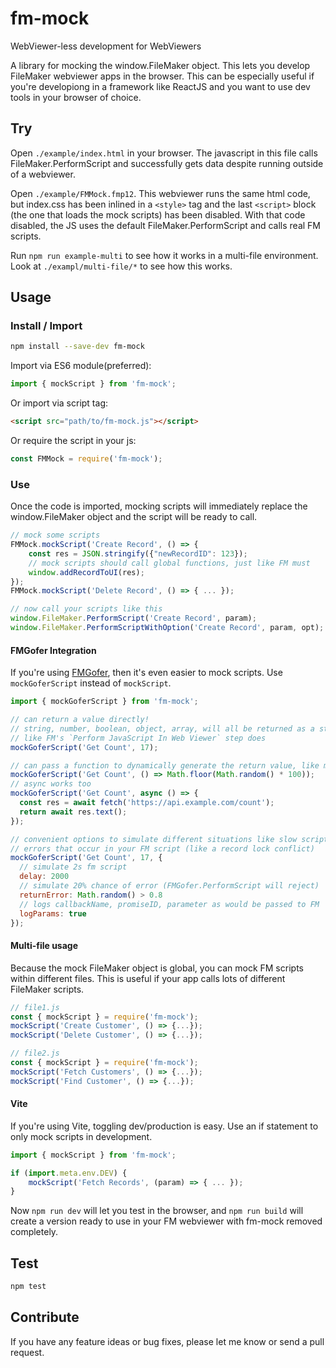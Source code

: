 # fm-mock

WebViewer-less development for WebViewers

A library for mocking the window.FileMaker object. This lets you develop FileMaker webviewer apps in the browser.
This can be especially useful if you're developiong in a framework like ReactJS and you want to use dev tools in your browser of choice.

## Try

Open `./example/index.html` in your browser. The javascript in this file calls FileMaker.PerformScript and successfully gets data despite running outside of a webviewer.

Open `./example/FMMock.fmp12`. This webviewer runs the same html code, but index.css has been inlined in a `<style>` tag and the last `<script>` block (the one that loads the mock scripts) has been disabled. With that code disabled, the JS uses the default FileMaker.PerformScript and calls real FM scripts.

Run `npm run example-multi` to see how it works in a multi-file environment. Look at `./exampl/multi-file/*` to see how this works.

## Usage

### Install / Import

```sh
npm install --save-dev fm-mock
```

Import via ES6 module(preferred):

```javascript
import { mockScript } from 'fm-mock';
```

Or import via script tag:

```html
<script src="path/to/fm-mock.js"></script>
```

Or require the script in your js:

```javascript
const FMMock = require('fm-mock');
```

### Use

Once the code is imported, mocking scripts will immediately replace the window.FileMaker object and the script will be ready to call.

```javascript
// mock some scripts
FMMock.mockScript('Create Record', () => {
    const res = JSON.stringify({"newRecordID": 123});
    // mock scripts should call global functions, just like FM must
    window.addRecordToUI(res);
});
FMMock.mockScript('Delete Record', () => { ... });

// now call your scripts like this
window.FileMaker.PerformScript('Create Record', param);
window.FileMaker.PerformScriptWithOption('Create Record', param, opt);
```

#### FMGofer Integration

If you're using [FMGofer](https://github.com/jwillinghalpern/fm-gofer), then
it's even easier to mock scripts. Use `mockGoferScript` instead of `mockScript`.

```javascript
import { mockGoferScript } from 'fm-mock';

// can return a value directly!
// string, number, boolean, object, array, will all be returned as a string just
// like FM's `Perform JavaScript In Web Viewer` step does
mockGoferScript('Get Count', 17);

// can pass a function to dynamically generate the return value, like mockScript
mockGoferScript('Get Count', () => Math.floor(Math.random() * 100));
// async works too
mockGoferScript('Get Count', async () => {
  const res = await fetch('https://api.example.com/count');
  return await res.text();
});

// convenient options to simulate different situations like slow scripts and
// errors that occur in your FM script (like a record lock conflict)
mockGoferScript('Get Count', 17, {
  // simulate 2s fm script
  delay: 2000
  // simulate 20% chance of error (FMGofer.PerformScript will reject)
  returnError: Math.random() > 0.8
  // logs callbackName, promiseID, parameter as would be passed to FM
  logParams: true
});

```

#### Multi-file usage

Because the mock FileMaker object is global, you can mock FM scripts within different files. This is useful if your app calls lots of different FileMaker scripts.

```javascript
// file1.js
const { mockScript } = require('fm-mock');
mockScript('Create Customer', () => {...});
mockScript('Delete Customer', () => {...});

// file2.js
const { mockScript } = require('fm-mock');
mockScript('Fetch Customers', () => {...});
mockScript('Find Customer', () => {...});
```

#### Vite

If you're using Vite, toggling dev/production is easy. Use an if statement to only mock scripts in development.

```javascript
import { mockScript } from 'fm-mock';

if (import.meta.env.DEV) {
    mockScript('Fetch Records', (param) => { ... });
}
```

Now `npm run dev` will let you test in the browser, and `npm run build` will create a version ready to use in your FM webviewer with fm-mock removed completely.

## Test

```sh
npm test
```

## Contribute

If you have any feature ideas or bug fixes, please let me know or send a pull request.
